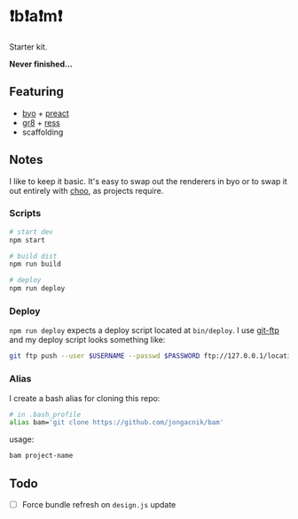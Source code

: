 # ❗️️b❗️a❗️m❗️

Starter kit.

**Never finished...**

## Featuring

- [byo](https://github.com/jongacnik/byo) + [preact](https://github.com/developit/preact)
- [gr8](https://github.com/jongacnik/gr8) + [ress](https://github.com/filipelinhares/ress)
- scaffolding

## Notes

I like to keep it basic. It's easy to swap out the renderers in byo or to swap it out entirely with [choo](https://github.com/yoshuawuyts/choo), as projects require.

### Scripts

```bash
# start dev
npm start

# build dist
npm run build

# deploy
npm run deploy
```

### Deploy

`npm run deploy` expects a deploy script located at `bin/deploy`. I use [git-ftp](https://github.com/git-ftp/git-ftp) and my deploy script looks something like:

```bash
git ftp push --user $USERNAME --passwd $PASSWORD ftp://127.0.0.1/location
```

### Alias

I create a bash alias for cloning this repo:

```bash
# in .bash_profile
alias bam='git clone https://github.com/jongacnik/bam'
```

usage:

```bash
bam project-name
```

## Todo

- [ ] Force bundle refresh on `design.js` update
